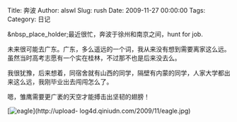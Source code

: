 Title: 奔波
Author: alswl
Slug: rush
Date: 2009-11-27 00:00:00
Tags: 
Category: 日记

&nbsp_place_holder;最近很忙，奔波于徐州和南京之间，hunt for job.

未来很可能去广东。广东，多么遥远的一个词，我从来没有想到需要离家这么远。虽然当时高考志愿有一个实在桂林，不过那不也是后来没去么。

我很犹豫，后来想着，同宿舍就有山西的同学，隔壁有内蒙的同学，人家大学都出来这么远，我刚毕业出去闯闯怎么了。

嗯，雏鹰需要更广袤的天空才能搏击出坚韧的翅膀！

[![eagle](http://upload-log4d.qiniudn.com/2009/11/eagle.jpg)](http://upload-
log4d.qiniudn.com/2009/11/eagle.jpg)

